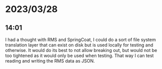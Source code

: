 # 2023/03/28

## 14:01

I had a thought with RMS and SpringCoat, I could do a sort of file system 
translation layer that can exist on disk but is used locally for testing and 
otherwise. It would do its best to not allow breaking out, but would not be
too tightened as it would only be used when testing. That way I can test
reading and writing the RMS data as JSON.